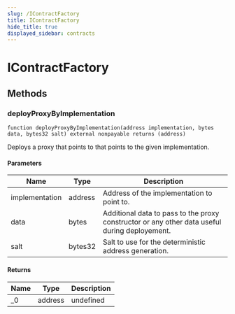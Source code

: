 ```yaml
---
slug: /IContractFactory
title: IContractFactory
hide_title: true
displayed_sidebar: contracts
---
```

# IContractFactory









## Methods

### deployProxyByImplementation

```solidity
function deployProxyByImplementation(address implementation, bytes data, bytes32 salt) external nonpayable returns (address)
```

Deploys a proxy that points to that points to the given implementation.



#### Parameters

| Name | Type | Description |
|---|---|---|
| implementation | address | Address of the implementation to point to. |
| data | bytes | Additional data to pass to the proxy constructor or any other data useful during deployement. |
| salt | bytes32 | Salt to use for the deterministic address generation. |

#### Returns

| Name | Type | Description |
|---|---|---|
| _0 | address | undefined |



